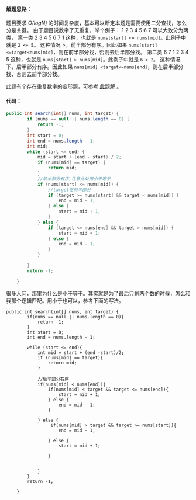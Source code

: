 #### 解题思路：
题目要求 *O(logN)* 的时间复杂度，基本可以断定本题是需要使用二分查找，怎么分是关键。
由于题目说数字了无重复，举个例子：
1 2 3 4 5 6 7 可以大致分为两类，
第一类 2 3 4 5 6 7 1 这种，也就是 `nums[start] <= nums[mid]`。此例子中就是 `2 <= 5`。
这种情况下，前半部分有序。因此如果 `nums[start] <=target<nums[mid]`，则在前半部分找，否则去后半部分找。
第二类 6 7 1 2 3 4 5 这种，也就是 `nums[start] > nums[mid]`。此例子中就是 `6 > 2`。
这种情况下，后半部分有序。因此如果 `nums[mid] <target<=nums[end]`，则在后半部分找，否则去前半部分找。

此题有个存在重复数字的变形题，可参考 [此题解](https://leetcode-cn.com/problems/search-in-rotated-sorted-array-ii/solution/zai-javazhong-ji-bai-liao-100de-yong-hu-by-reedfan/) 。
#### 代码：


```Java [-Java]
public int search(int[] nums, int target) {
        if (nums == null || nums.length == 0) {
            return -1;
        }
        int start = 0;
        int end = nums.length - 1;
        int mid;
        while (start <= end) {
            mid = start + (end - start) / 2;
            if (nums[mid] == target) {
                return mid;
            }
            //前半部分有序,注意此处用小于等于
            if (nums[start] <= nums[mid]) {
                //target在前半部分
                if (target >= nums[start] && target < nums[mid]) {
                    end = mid - 1;
                } else {
                    start = mid + 1;
                }
            } else {
                if (target <= nums[end] && target > nums[mid]) {
                    start = mid + 1;
                } else {
                    end = mid - 1;
                }
            }

        }
        return -1;

    }
```

很多人问，那里为什么是小于等于。其实就是为了最后只剩两个数的时候，怎么和我那个逻辑匹配。用小于也可以，参考下面的写法。
```
public int search(int[] nums, int target) {
        if(nums == null || nums.length == 0){
            return -1;
        }
        int start = 0;
        int end = nums.length - 1;

        while (start <= end){
            int mid = start + (end -start)/2;
            if (nums[mid] == target){
                return mid;
            }

            //后半部分有序
            if(nums[mid] < nums[end]){
                if(nums[mid] < target && target <= nums[end]){
                    start = mid + 1;
                } else {
                    end = mid - 1;
                }

            } else {
                 if(nums[mid] > target && target >= nums[start]){
                    end = mid - 1;
                    
                } else {
                    start = mid + 1;
                    
                }


            }
        }
        return -1;
        
    }
```

